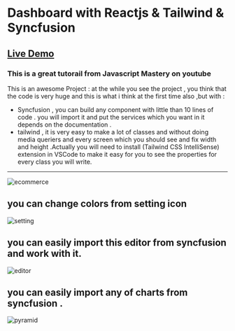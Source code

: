 # Dashboard with Reactjs & Tailwind & Syncfusion

## [Live Demo](https://m2001said.github.io/DashboardReact)

### This is a great tutorail from Javascript Mastery on youtube

This is an awesome Project : at the while you see the project , you think that the code is very huge and this is what i think at the first time also ,but with :

- Syncfusion , you can build any component with little than 10 lines of code . you will import it and put the services which you want in it depends on the documentation .
- tailwind , it is very easy to make a lot of classes and without doing media queriers and every screen which you should see and fix width and height .Actually you will need to install (Tailwind CSS IntelliSense) extension in VSCode to make it easy for you to see the properties for every class you will write.

---

![ecommerce](https://user-images.githubusercontent.com/91760639/197444636-cd8014fc-0213-4116-a1c7-23424bdc8385.jpg)

## you can change colors from setting icon

![setting](https://user-images.githubusercontent.com/91760639/197444634-811de348-abe0-483d-aded-9b3bc7619e44.jpg)

## you can easily import this editor from syncfusion and work with it.

![editor](https://user-images.githubusercontent.com/91760639/197444620-9ffe9d62-e22f-4b45-b3cc-06d276faeaea.jpg)

## you can easily import any of charts from syncfusion .

![pyramid](https://user-images.githubusercontent.com/91760639/197444630-9134d33a-a696-48dc-a021-bee3eedd679e.jpg)
